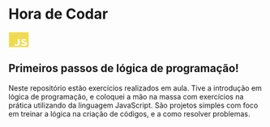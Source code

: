 # Hora de Codar

<div>
  <img align="center" alt="Wag-JS" height="30" width="40" src="https://raw.githubusercontent.com/devicons/devicon/master/icons/javascript/javascript-plain.svg">
</div> 

## Primeiros passos de lógica de programação!

Neste repositório estão exercícios realizados em aula. Tive a introdução em lógica de programação, e coloquei a mão na massa com exercícios na prática utilizando da linguagem JavaScript. São projetos simples com foco em treinar a lógica na criação de códigos, e a como resolver problemas.
